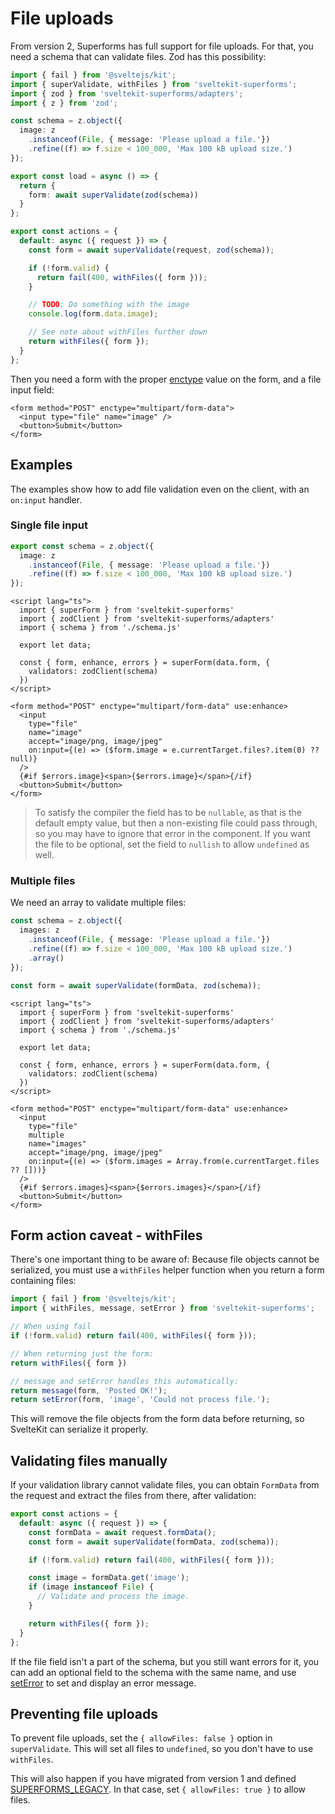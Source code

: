 <script lang="ts">
  import Head from '$lib/Head.svelte'
  import Next from '$lib/Next.svelte'
  import { concepts } from '$lib/navigation/sections'
</script>

# File uploads

<Head title="File upload and validation" />

From version 2, Superforms has full support for file uploads. For that, you need a schema that can validate files. Zod has this possibility:

```ts
import { fail } from '@sveltejs/kit';
import { superValidate, withFiles } from 'sveltekit-superforms';
import { zod } from 'sveltekit-superforms/adapters';
import { z } from 'zod';

const schema = z.object({
  image: z
    .instanceof(File, { message: 'Please upload a file.'})
    .refine((f) => f.size < 100_000, 'Max 100 kB upload size.')
});

export const load = async () => {
  return { 
    form: await superValidate(zod(schema))
  }
};

export const actions = {
  default: async ({ request }) => {
    const form = await superValidate(request, zod(schema));

    if (!form.valid) {
      return fail(400, withFiles({ form }));
    }

    // TODO: Do something with the image
    console.log(form.data.image);

    // See note about withFiles further down
    return withFiles({ form });
  }
};
```

Then you need a form with the proper [enctype](https://developer.mozilla.org/en-US/docs/Web/API/HTMLFormElement/enctype) value on the form, and a file input field:

```svelte
<form method="POST" enctype="multipart/form-data">
  <input type="file" name="image" /> 
  <button>Submit</button>
</form>
```

## Examples

The examples show how to add file validation even on the client, with an `on:input` handler.

### Single file input

```ts
export const schema = z.object({
  image: z
    .instanceof(File, { message: 'Please upload a file.'})
    .refine((f) => f.size < 100_000, 'Max 100 kB upload size.')
});
```

```svelte
<script lang="ts">
  import { superForm } from 'sveltekit-superforms'
  import { zodClient } from 'sveltekit-superforms/adapters'
  import { schema } from './schema.js'

  export let data;

  const { form, enhance, errors } = superForm(data.form, {
    validators: zodClient(schema)
  })
</script>

<form method="POST" enctype="multipart/form-data" use:enhance>
  <input
    type="file"
    name="image"
    accept="image/png, image/jpeg"
    on:input={(e) => ($form.image = e.currentTarget.files?.item(0) ?? null)}
  />
  {#if $errors.image}<span>{$errors.image}</span>{/if}
  <button>Submit</button>
</form>
```

> To satisfy the compiler the field has to be `nullable`, as that is the default empty value, but then a non-existing file could pass through, so you may have to ignore that error in the component. If you want the file to be optional, set the field to `nullish` to allow `undefined` as well.

### Multiple files

We need an array to validate multiple files:

```ts
const schema = z.object({
  images: z
    .instanceof(File, { message: 'Please upload a file.'})
    .refine((f) => f.size < 100_000, 'Max 100 kB upload size.')
    .array()
});

const form = await superValidate(formData, zod(schema));
```

```svelte
<script lang="ts">
  import { superForm } from 'sveltekit-superforms'
  import { zodClient } from 'sveltekit-superforms/adapters'
  import { schema } from './schema.js'

  export let data;

  const { form, enhance, errors } = superForm(data.form, {
    validators: zodClient(schema)
  })
</script>

<form method="POST" enctype="multipart/form-data" use:enhance>
  <input
    type="file"
    multiple
    name="images"
    accept="image/png, image/jpeg"
    on:input={(e) => ($form.images = Array.from(e.currentTarget.files ?? []))}
  />
  {#if $errors.images}<span>{$errors.images}</span>{/if}
  <button>Submit</button>
</form>

```

## Form action caveat - withFiles

There's one important thing to be aware of: Because file objects cannot be serialized, you must use a `withFiles` helper function when you return a form containing files:

```ts
import { fail } from '@sveltejs/kit';
import { withFiles, message, setError } from 'sveltekit-superforms';

// When using fail
if (!form.valid) return fail(400, withFiles({ form }));

// When returning just the form:
return withFiles({ form })

// message and setError handles this automatically:
return message(form, 'Posted OK!');
return setError(form, 'image', 'Could not process file.');
```

This will remove the file objects from the form data before returning, so SvelteKit can serialize it properly.

## Validating files manually

If your validation library cannot validate files, you can obtain `FormData` from the request and extract the files from there, after validation:

```ts
export const actions = {
  default: async ({ request }) => {
    const formData = await request.formData();
    const form = await superValidate(formData, zod(schema));

    if (!form.valid) return fail(400, withFiles({ form }));

    const image = formData.get('image');
    if (image instanceof File) {
      // Validate and process the image.
    }

    return withFiles({ form });
  }
};
```

If the file field isn't a part of the schema, but you still want errors for it, you can add an optional field to the schema with the same name, and use [setError](/concepts/error-handling#seterror) to set and display an error message.

## Preventing file uploads

To prevent file uploads, set the `{ allowFiles: false }` option in `superValidate`. This will set all files to `undefined`, so you don't have to use `withFiles`. 

This will also happen if you have migrated from version 1 and defined [SUPERFORMS_LEGACY](/migration-v2/#the-biggest-change-important). In that case, set `{ allowFiles: true }` to allow files.

<Next section={concepts} />
